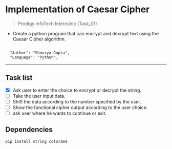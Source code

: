 # Implementation of Caesar Cipher
> Prodigy InfoTech Internship (Task_01)

* Create a python program that can encrypt and decrypt text using the Caesar Cipher algorithm.

```

  "Author": "Shourya Gupta",
  "Language": "Python",

```
***
## Task list
- [x] Ask user to enter the choice to encrypt or decrypt the string.
- [ ] Take the user input data.
- [ ] Shift the data according to the number specified by the user.
- [ ] Show the functional cipher output according to the user choice.
- [ ] ask user where he wants to continue or exit.

## Dependencies

```
pip install string colorama
```
